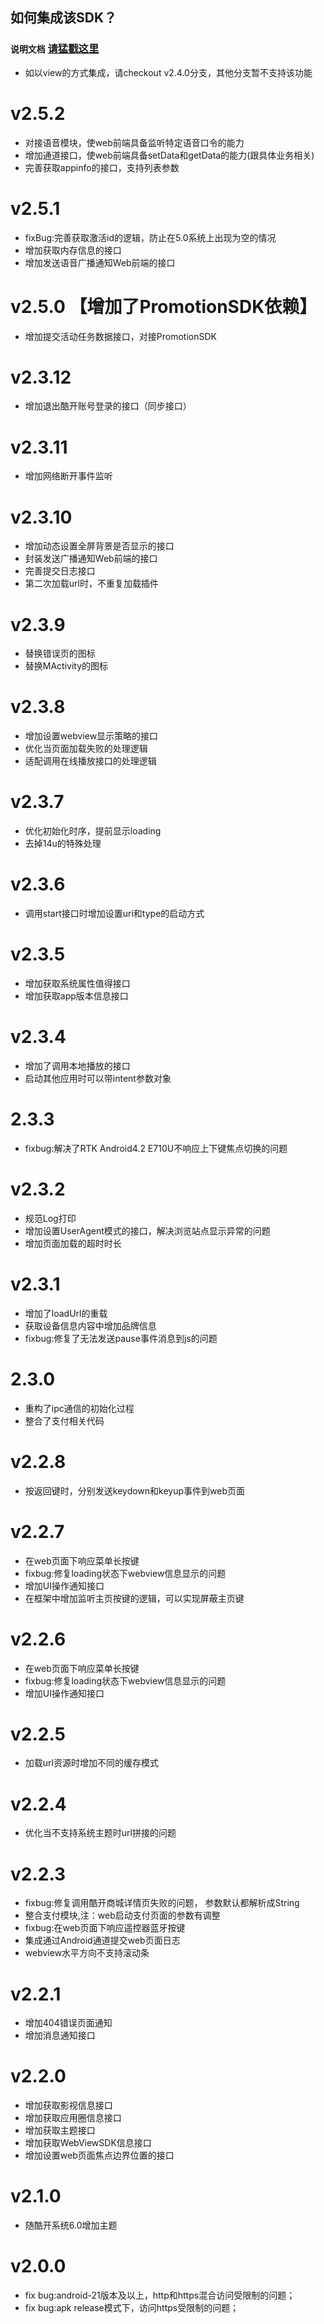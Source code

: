 ## 如何集成该SDK？

### ``说明文档`` [请猛戳这里](https://github.com/fanyanbo/CoocaaOSWebViewSDK/blob/feature-20180309/README.md)

* 如以view的方式集成，请checkout v2.4.0分支，其他分支暂不支持该功能
  
  
v2.5.2
==================
 * 对接语音模块，使web前端具备监听特定语音口令的能力
 * 增加通道接口，使web前端具备setData和getData的能力(跟具体业务相关)
 * 完善获取appinfo的接口，支持列表参数     
 
v2.5.1
==================
 * fixBug:完善获取激活id的逻辑，防止在5.0系统上出现为空的情况
 * 增加获取内存信息的接口
 * 增加发送语音广播通知Web前端的接口

v2.5.0  【增加了PromotionSDK依赖】
==================
 * 增加提交活动任务数据接口，对接PromotionSDK
 
v2.3.12 
==================
 * 增加退出酷开账号登录的接口（同步接口）
 
v2.3.11 
==================
 * 增加网络断开事件监听
 
v2.3.10 
==================
 * 增加动态设置全屏背景是否显示的接口
 * 封装发送广播通知Web前端的接口
 * 完善提交日志接口
 * 第二次加载url时，不重复加载插件

v2.3.9 
==================
 * 替换错误页的图标
 * 替换MActivity的图标

v2.3.8 
==================
 * 增加设置webview显示策略的接口
 * 优化当页面加载失败的处理逻辑
 * 适配调用在线播放接口的处理逻辑

v2.3.7
==================
 * 优化初始化时序，提前显示loading
 * 去掉14u的特殊处理

v2.3.6
==================
 * 调用start接口时增加设置uri和type的启动方式

v2.3.5 
==================
 * 增加获取系统属性值得接口
 * 增加获取app版本信息接口

v2.3.4 
==================
 * 增加了调用本地播放的接口
 * 启动其他应用时可以带intent参数对象
 
2.3.3 
==================
 * fixbug:解决了RTK Android4.2 E710U不响应上下键焦点切换的问题

v2.3.2
==================
 * 规范Log打印
 * 增加设置UserAgent模式的接口，解决浏览站点显示异常的问题
 * 增加页面加载的超时时长

v2.3.1
==================
 * 增加了loadUrl的重载
 * 获取设备信息内容中增加品牌信息
 * fixbug:修复了无法发送pause事件消息到js的问题

2.3.0 
==================
 * 重构了ipc通信的初始化过程
 * 整合了支付相关代码

v2.2.8 
==================
* 按返回键时，分别发送keydown和keyup事件到web页面

v2.2.7 
==================
 * 在web页面下响应菜单长按键
 * fixbug:修复loading状态下webview信息显示的问题
 * 增加UI操作通知接口
 * 在框架中增加监听主页按键的逻辑，可以实现屏蔽主页键

v2.2.6 
==================
 * 在web页面下响应菜单长按键
 * fixbug:修复loading状态下webview信息显示的问题
 * 增加UI操作通知接口

v2.2.5 
==================
* 加载url资源时增加不同的缓存模式

v2.2.4 
==================
* 优化当不支持系统主题时url拼接的问题

v2.2.3
==================
 * fixbug:修复调用酷开商城详情页失败的问题， 参数默认都解析成String
 * 整合支付模块,注：web启动支付页面的参数有调整
 * fixbug:在web页面下响应遥控器蓝牙按键
 * 集成通过Android通道提交web页面日志
 * webview水平方向不支持滚动条

v2.2.1 
==================
 * 增加404错误页面通知
 * 增加消息通知接口

v2.2.0 
==================
 * 增加获取影视信息接口
 * 增加获取应用圈信息接口
 * 增加获取主题接口
 * 增加获取WebViewSDK信息接口
 * 增加设置web页面焦点边界位置的接口

v2.1.0 
==================
* 随酷开系统6.0增加主题

v2.0.0
==================
 * fix bug:android-21版本及以上，http和https混合访问受限制的问题；
 * fix bug:apk release模式下，访问https受限制的问题；

